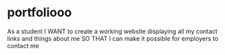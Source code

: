 # portfoliooo

As a student
I WANT to create a working website displaying all my contact links and things about me
SO THAT I can make it possible for employers to contact me 

